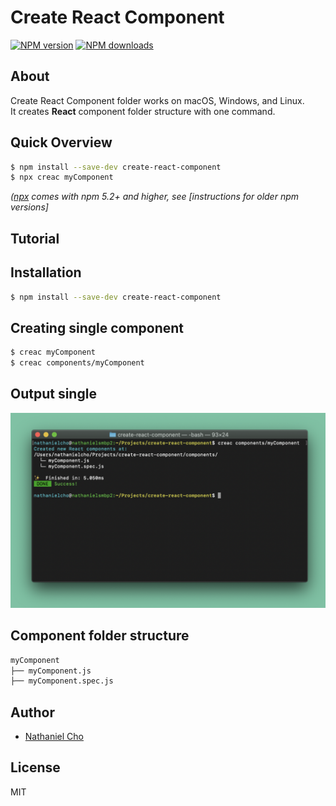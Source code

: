 # Create React Component

[![NPM version](https://img.shields.io/npm/v/create-react-component-folder.svg?style=flat)](https://www.npmjs.com/package/creac)
[![NPM downloads](https://img.shields.io/npm/dm/create-react-component-folder.svg?style=flat)](https://npmjs.com/package/creac)

## About

Create React Component folder works on macOS, Windows, and Linux.<br>
It creates **React** component folder structure with one command.<br>

## Quick Overview

```sh
$ npm install --save-dev create-react-component
$ npx creac myComponent
```

_([npx](https://medium.com/@maybekatz/introducing-npx-an-npm-package-runner-55f7d4bd282b) comes with npm 5.2+ and higher, see [instructions for older npm versions]_

## Tutorial

## Installation

```sh
$ npm install --save-dev create-react-component
```

## Creating single component

```sh
$ creac myComponent
$ creac components/myComponent
```

## Output single

<p align='center'>
<img src='https://github.com/natejcho/creac/blob/dev/docs/example.png?raw=true' width='600' />
</p>

## Component folder structure

```sh
myComponent
├── myComponent.js
├── myComponent.spec.js
```

## Author

- [Nathaniel Cho](https://github.com/natejcho)

## License

MIT
